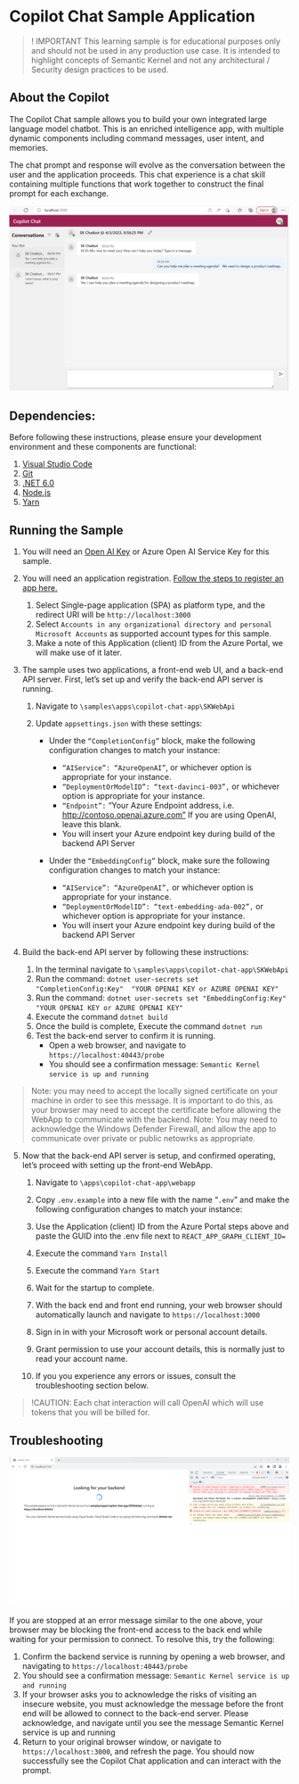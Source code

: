 # Copilot Chat Sample Application
>! IMPORTANT  This learning sample is for educational purposes only and should not be used in any production use case.  It is intended to highlight concepts of Semantic Kernel and not any architectural / Security design practices to be used.

## About the Copilot 
The Copilot Chat sample allows you to build your own integrated large language model chatbot.  This is an enriched intelligence app, with multiple dynamic components including command messages, user intent, and memories.  

The chat prompt and response will evolve as the conversation between the user and the application proceeds.  This chat experience is a chat skill containing multiple functions that work together to construct the final prompt for each exchange.


![UI Sample](images/UI-Sample.png)

## Dependencies:

Before following these instructions, please ensure your development environment and these components are functional:
1.	[Visual Studio Code](https://code.visualstudio.com/Download)
2.	[Git](https://git-scm.com/book/en/v2/Getting-Started-Installing-Git)
3.	[.NET 6.0](https://dotnet.microsoft.com/en-us/download/dotnet/6.0)
4.	[Node.js](https://nodejs.org/en/download)
5.	[Yarn](https://classic.yarnpkg.com/lang/en/docs/install)


## Running the Sample
1.	You will need an [Open AI Key](https://platform.openai.com/account/api-keys) or Azure Open AI Service Key for this sample.
2.	You will need an application registration.  [Follow the steps to register an app here.](https://learn.microsoft.com/en-us/azure/active-directory/develop/quickstart-register-app)

    1. Select Single-page application (SPA) as platform type, and the redirect URI will be `http://localhost:3000`
    2.	Select `Accounts in any organizational directory and personal Microsoft Accounts` as supported account types for this sample.
    3. Make a note of this Application (client) ID from the Azure Portal, we will make use of it later.
3.	The sample uses two applications, a front-end web UI, and a back-end API server.  First, let’s set up and verify the back-end API server is running.

    1. Navigate to `\samples\apps\copilot-chat-app\SKWebApi`
    2.	Update `appsettings.json` with these settings:

          *	Under the `“CompletionConfig”` block, make the following configuration changes to match your instance:

            * `“AIService”: “AzureOpenAI”`, or whichever option is appropriate for your instance.
            * `“DeploymentOrModelID”: “text-davinci-003”,` or whichever option is appropriate for your instance.  
            * `“Endpoint”:` “Your Azure Endpoint address, i.e. http://contoso.openai.azure.com”  If you are using OpenAI, leave this blank.
            * You will insert your Azure endpoint key during build of the backend API Server

        * Under the `“EmbeddingConfig”` block, make sure the following configuration changes to match your instance:
            * `“AIService”: “AzureOpenAI”,` or whichever option is appropriate for your instance.
            * `“DeploymentOrModelID”: “text-embedding-ada-002”,` or whichever option is appropriate for your instance.    
            *	You will insert your Azure endpoint key during build of the backend API Server
            
4. Build the back-end API server by following these instructions:
    1.	In the terminal navigate to  `\samples\apps\copilot-chat-app\SKWebApi`
    2. Run the command: `dotnet user-secrets set "CompletionConfig:Key"  "YOUR OPENAI KEY or AZURE OPENAI KEY"`
    3. Run the command: `dotnet user-secrets set "EmbeddingConfig:Key" "YOUR OPENAI KEY or AZURE OPENAI KEY"`
    4. Execute the command `dotnet build`
    5.	Once the build is complete, Execute the command `dotnet run`
    6.	Test the back-end server to confirm it is running.
        * Open a web browser, and navigate to `https://localhost:40443/probe`
        * You should see a confirmation message: `Semantic Kernel service is up and running`
>Note: you may need to accept the locally signed certificate on your machine in order to see this message.  It is important to do this, as your browser may need to accept the certificate before allowing the WebApp to communicate with the backend.
>Note: You may need to acknowledge the Windows Defender Firewall, and allow the app to communicate over private or public netowrks as appropriate.
5.	Now that the back-end API server is setup, and confirmed operating, let’s proceed with setting up the front-end WebApp.
    1. Navigate to `\apps\copilot-chat-app\webapp`
    2.	Copy `.env.example` into a new file with the name “`.env`” and make the following configuration changes to match your instance:
    3. Use the Application (client) ID from the Azure Portal steps above and paste the GUID into the .env file next to `REACT_APP_GRAPH_CLIENT_ID= `
    4.	Execute the command `Yarn Install`
    5.	Execute the command `Yarn Start`

    6. Wait for the startup to complete.
    7. With the back end and front end running, your web browser should automatically launch and navigate to `https://localhost:3000`
    8. Sign in in with your Microsoft work or personal account details.
    9. Grant permission to use your account details, this is normally just to read your account name.
    10.	If you you experience any errors or issues, consult the troubleshooting section below.
> !CAUTION: Each chat interaction will call OpenAI which will use tokens that you will be billed for.

## Troubleshooting
![](images/Cert-Issue.png)

If you are stopped at an error message similar to the one above, your browser may be blocking the front-end access to the back end while waiting for your permission to connect.   To resolve this, try the following:
1.	Confirm the backend service is running by opening a web browser, and navigating to `https://localhost:40443/probe`
2.	You should see a confirmation message: `Semantic Kernel service is up and running`
3.	If your browser asks you to acknowledge the risks of visiting an insecure website, you must acknowledge the message before the front end will be allowed to connect to the back-end server.  Please acknowledge, and navigate until you see the message Semantic Kernel service is up and running
4.	Return to your original browser window, or navigate to `https://localhost:3000`, and refresh the page.  You should now successfully see the Copilot Chat application and can interact with the prompt.

